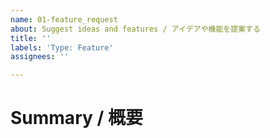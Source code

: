```yaml
---
name: 01-feature_request
about: Suggest ideas and features / アイデアや機能を提案する
title: ''
labels: 'Type: Feature'
assignees: ''

---
```


# Summary / 概要
